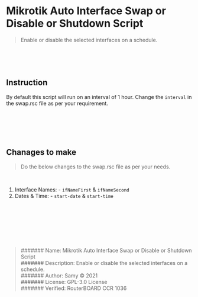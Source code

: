 # Mikrotik Auto Interface Swap or Disable or Shutdown Script
>Enable or disable the selected interfaces on a schedule.

<br/>
<br/>
<br/>

## Instruction
By default this script will run on an interval of 1 hour. Change the `interval` in the swap.rsc file as per your requirement.

<br/>
<br/>
<br/>
<br/>

## Chanages to make
>Do the below changes to the swap.rsc file as per your needs.

<br/>

  1. Interface Names:
    - `ifNameFirst` & `ifNameSecond`
  2. Dates & Time:
    - `start-date` & `start-time`

<br/>
<br/>
<br/>
<br/>
<br/>
<br/>

> ####### Name: Mikrotik Auto Interface Swap or Disable or Shutdown Script<br/>
> ####### Description: Enable or disable the selected interfaces on a schedule.<br/>
> ####### Author: Samy © 2021<br/>
> ####### License: GPL-3.0 License<br/>
> ####### Verified: RouterBOARD CCR 1036<br/>
